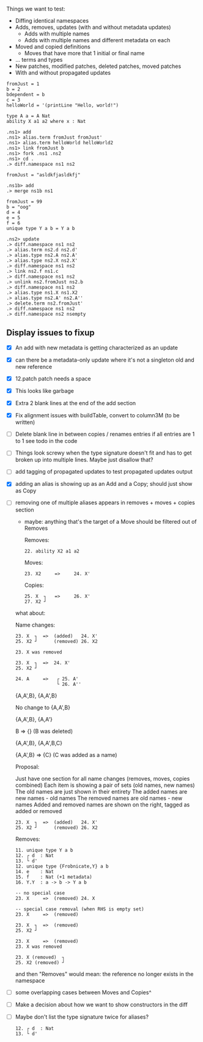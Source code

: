 
Things we want to test:

* Diffing identical namespaces
* Adds, removes, updates (with and without metadata updates)
  * Adds with multiple names
  * Adds with multiple names and different metadata on each
* Moved and copied definitions
  * Moves that have more that 1 initial or final name
* ... terms and types
* New patches, modified patches, deleted patches, moved patches
* With and without propagated updates

```unison:hide
fromJust = 1
b = 2
bdependent = b
c = 3
helloWorld = '(printLine "Hello, world!")

type A a = A Nat
ability X a1 a2 where x : Nat
```

```ucm
.ns1> add
.ns1> alias.term fromJust fromJust'
.ns1> alias.term helloWorld helloWorld2
.ns1> link fromJust b
.ns1> fork .ns1 .ns2
.ns1> cd .
.> diff.namespace ns1 ns2
```

```unison:hide
fromJust = "asldkfjasldkfj"
```

```ucm
.ns1b> add
.> merge ns1b ns1
```

```unison:hide
fromJust = 99
b = "oog"
d = 4
e = 5
f = 6
unique type Y a b = Y a b
```

```ucm
.ns2> update
.> diff.namespace ns1 ns2
.> alias.term ns2.d ns2.d'
.> alias.type ns2.A ns2.A'
.> alias.type ns2.X ns2.X'
.> diff.namespace ns1 ns2
.> link ns2.f ns1.c
.> diff.namespace ns1 ns2
.> unlink ns2.fromJust ns2.b
.> diff.namespace ns1 ns2
.> alias.type ns1.X ns1.X2
.> alias.type ns2.A' ns2.A''
.> delete.term ns2.fromJust'
.> diff.namespace ns1 ns2
.> diff.namespace ns2 nsempty
```

## Display issues to fixup
- [x] An add with new metadata is getting characterized as an update
- [x] can there be a metadata-only update where it's not a singleton old and new reference
- [x] 12.patch patch needs a space
- [x] This looks like garbage
- [x] Extra 2 blank lines at the end of the add section
- [x] Fix alignment issues with buildTable, convert to column3M (to be written)
- [ ] Delete blank line in between copies / renames entries if all entries are 1 to 1
      see todo in the code
- [ ] Things look screwy when the type signature doesn't fit and has to get broken
      up into multiple lines. Maybe just disallow that?
- [ ] add tagging of propagated updates to test propagated updates output
- [x] adding an alias is showing up as an Add and a Copy; should just show as Copy
- [ ] removing one of multiple aliases appears in removes + moves + copies section
  - maybe: anything that's the target of a Move should be filtered out of Removes

      Removes:

        22. ability X2 a1 a2

      Moves:

        23. X2     =>     24. X'

      Copies:

        25. X  ┐   =>     26. X'
        27. X2 ┘

  what about:

    Name changes:

      23. X  ┐  =>  (added)   24. X'
      25. X2 ┘      (removed) 26. X2

      23. X was removed

      23. X  ┐  =>  24. X'
      25. X2 ┘

      24. A     =>   ┌ 25. A'
                     └ 26. A''


  {A,A',B}, {A,A',B}

    No change to {A,A',B}

  {A,A',B}, {A,A'}

    B => {} (B was deleted)

  {A,A',B}, {A,A',B,C}

    {A,A',B} => {C} (C was added as a name)

  Proposal:

    Just have one section for all name changes (removes, moves, copies combined)
    Each item is showing a pair of sets (old names, new names)
    The old names are just shown in their entirety
    The added names are new names - old names
    The removed names are old names - new names
    Added and removed names are shown on the right, tagged as added or removed

      23. X  ┐  =>  (added)   24. X'
      25. X2 ┘      (removed) 26. X2


    Removes:

      11. unique type Y a b
      12. ┌ d  : Nat
      13. └ d'
      12. unique type {Frobnicate,Y} a b
      14. e    : Nat
      15. f    : Nat (+1 metadata)
      16. Y.Y  : a -> b -> Y a b

      -- no special case
      23. X     =>  (removed) 24. X

      -- special case removal (when RHS is empty set)
      23. X     =>  (removed)

      23. X  ┐  =>  (removed)
      25. X2 ┘

      23. X     =>  (removed)
      23. X was removed

      23. X (removed)  ┐
      25. X2 (removed) ┘




  and then "Removes" would mean: the reference no longer exists in the namespace

- [ ] some overlapping cases between Moves and Copies^
- [ ] Make a decision about how we want to show constructors in the diff
- [ ] Maybe don't list the type signature twice for aliases?

      12. ┌ d  : Nat
      13. └ d'
